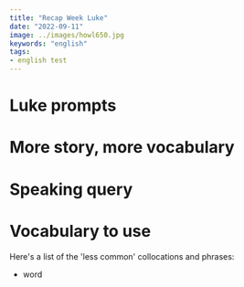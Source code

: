 ```yaml
---
title: "Recap Week Luke"
date: "2022-09-11"
image: ../images/howl650.jpg
keywords: "english"
tags:
- english test
---
```

# Luke prompts




# More story, more vocabulary
# Speaking query
# Vocabulary to use
Here's a list of the 'less common' collocations and phrases:
* word
